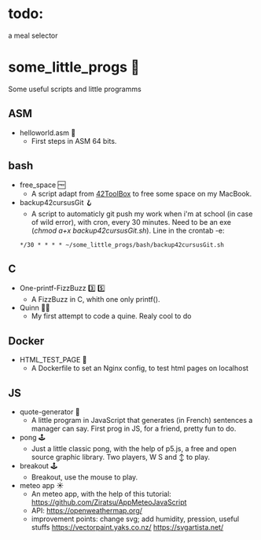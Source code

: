 # todo:
a meal selector

# some_little_progs :memo:

Some useful scripts and little programms

## ASM
- helloworld.asm :floppy_disk:
	- First steps in ASM 64 bits.<br />

## bash
- free_space :free:
	- A script adapt from <a href="https://github.com/alexandregv/42toolbox">42ToolBox</a> to free some space on my MacBook.<br />
- backup42cursusGit 🪝
	- A script to automaticly git push my work when i'm at school (in case of wild error), with cron, every 30 minutes. Need to be an exe (<i>chmod a+x backup42cursusGit.sh</i>). Line in the crontab -e:
	```
	*/30 * * * * ~/some_little_progs/bash/backup42cursusGit.sh
	```

## C
- One-printf-FizzBuzz :three: :five:
	- A FizzBuzz in C, whith one only printf().<br />
- Quinn 👩‍⚕️ 
	- My first attempt to code a quine. Realy cool to do<br />

## Docker
- HTML_TEST_PAGE 🐳
	- A Dockerfile to set an Nginx config, to test html pages on localhost<br />

## JS
- quote-generator :scroll:
	- A little program in JavaScript that generates (in French) sentences a manager can say. First prog in JS, for a friend, pretty fun to do.<br />
- pong 🕹️
	- Just a little classic pong, with the help of p5.js, a free and open source graphic library. Two players, W S and ↕️ to play.<br />
- breakout 🕹️
	- Breakout, use the mouse to play.<br />
- meteo app ☀️
	- An meteo app, with the help of this tutorial: https://github.com/Ziratsu/AppMeteoJavaScript
	- API: https://openweathermap.org/
	- improvement points: change svg; add humidity, pression, useful stuffs
	https://vectorpaint.yaks.co.nz/
	https://svgartista.net/<br />
